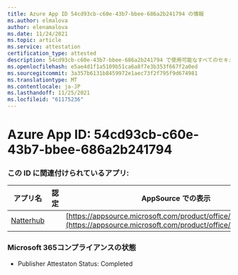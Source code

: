```yaml
---
title: Azure App ID 54cd93cb-c60e-43b7-bbee-686a2b241794 の情報
ms.author: elmalova
author: elenamalova
ms.date: 11/24/2021
ms.topic: article
ms.service: attestation
certification_type: attested
description: 54cd93cb-c60e-43b7-bbee-686a2b241794 で使用可能なすべてのセキュリティおよびコンプライアンス情報。
ms.openlocfilehash: e5ae4d1f1a5109b51ca6a8f7e3b353f667f2a0ed
ms.sourcegitcommit: 3a357b6131b8459972e1aec73f2f795f9d674981
ms.translationtype: MT
ms.contentlocale: ja-JP
ms.lasthandoff: 11/25/2021
ms.locfileid: "61175236"
---
```

# <a name="azure-app-id-54cd93cb-c60e-43b7-bbee-686a2b241794"></a>Azure App ID: 54cd93cb-c60e-43b7-bbee-686a2b241794


### <a name="apps-associated-with-this-id"></a>この ID に関連付けられているアプリ:
| **アプリ名** | **認定** | **AppSource での表示** |
|--------------|---------------|-----------------------|
| [Natterhub](https://docs.microsoft.com/microsoft-365-app-certification/forward/WA200003420) |  | [https://appsource.microsoft.com/product/office/WA200003420](https://appsource.microsoft.com/product/office/WA200003420) |

### <a name="microsoft-365-app-compliance-status"></a>Microsoft 365コンプライアンスの状態
- Publisher Attestaton Status: Completed
